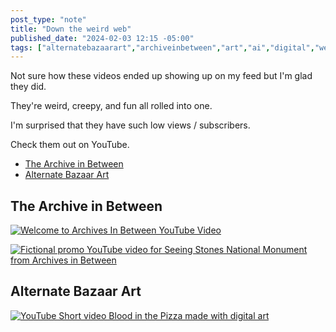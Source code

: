 ```yaml
---
post_type: "note" 
title: "Down the weird web"
published_date: "2024-02-03 12:15 -05:00"
tags: ["alternatebazaarart","archiveinbetween","art","ai","digital","web","internet","video","fiction"]
---
```


Not sure how these videos ended up showing up on my feed but I'm glad they did. 

They're weird, creepy, and fun all rolled into one.

I'm surprised that they have such low views / subscribers.

Check them out on YouTube.

- [The Archive in Between](https://www.youtube.com/@thearchiveinbetween)
- [Alternate Bazaar Art](https://www.youtube.com/@alternatebazaarart)

## The Archive in Between

[![Welcome to Archives In Between YouTube Video](http://img.youtube.com/vi/BYkMjaxxl_o/0.jpg)](https://www.youtube.com/watch?v=BYkMjaxxl_o "Welcome to Archives In Between YouTube Video")

[![Fictional promo YouTube video for Seeing Stones National Monument from Archives in Between](http://img.youtube.com/vi/iHZWbDgw0Vk/0.jpg)](https://www.youtube.com/watch?v=iHZWbDgw0Vk "Fictional promo YouTube video for Seeing Stones National Monument from Archives in Between")

## Alternate Bazaar Art

[![YouTube Short video Blood in the Pizza made with digital art](http://img.youtube.com/vi/yx9Gdjrm6WA/0.jpg)](https://www.youtube.com/watch?v=yx9Gdjrm6WA "YouTube Short video Blood in the Pizza made with digital art")

